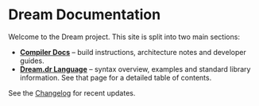 # Dream Documentation

Welcome to the Dream project. This site is split into two main sections:

- **[Compiler Docs](compiler/index.md)** – build instructions, architecture notes and developer guides.
- **[Dream.dr Language](language/index.md)** – syntax overview, examples and standard library information. See that page for a detailed table of contents.

See the [Changelog](changelog.md) for recent updates.
